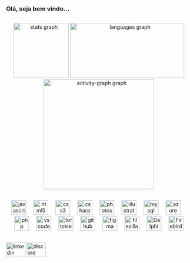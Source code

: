 ### Olá, seja bem vindo...
##

<div align="center">
  <img src="https://github-readme-stats.vercel.app/api?username=RosaAnderson&hide_title=true&hide_rank=false&show_icons=true&include_all_commits=true&count_private=true&disable_animations=false&theme=gotham&locale=en&hide_border=true&order=1" height="150" alt="stats graph"/>
  <img src="https://github-readme-stats.vercel.app/api/top-langs?username=RosaAnderson&locale=en&hide_title=false&layout=compact&card_width=320&langs_count=5&theme=gotham&hide_border=true&order=2" height="150" width="310" alt="languages graph"/>
  <img src="https://github-readme-activity-graph.vercel.app/graph?username=RosaAnderson&radius=16&theme=gotham&area=false&order=5&hide_border=true&hide_title=true" height="300" alt="activity-graph graph"/>
</div>

##

<div align="center">
  <img src="https://cdn.jsdelivr.net/gh/devicons/devicon/icons/javascript/javascript-original.svg" height="40" alt="javascript logo"/>
  <img width="12"/>
  <img src="https://cdn.jsdelivr.net/gh/devicons/devicon/icons/html5/html5-original.svg" height="40" alt="html5 logo"/>
  <img width="12"/>
  <img src="https://cdn.jsdelivr.net/gh/devicons/devicon/icons/css3/css3-original.svg" height="40" alt="css3 logo"/>
  <img width="12"/>
  <img src="https://cdn.jsdelivr.net/gh/devicons/devicon/icons/csharp/csharp-original.svg" height="40" alt="csharp logo"/>
  <img width="12"/>
  <img src="https://cdn.jsdelivr.net/gh/devicons/devicon/icons/photoshop/photoshop-plain.svg" height="40" alt="photoshop logo"/>
  <img width="12"/>
  <img src="https://cdn.jsdelivr.net/gh/devicons/devicon/icons/illustrator/illustrator-plain.svg" height="40" alt="illustrator logo"/>
  <img width="12"/>
  <img src="https://cdn.jsdelivr.net/gh/devicons/devicon/icons/mysql/mysql-original.svg" height="40" alt="mysql logo"/>
  <img width="12"/>
  <img src="https://cdn.jsdelivr.net/gh/devicons/devicon/icons/azure/azure-original.svg" height="40" alt="azure logo"/>
  <img width="12"/>
  <img src="https://cdn.jsdelivr.net/gh/devicons/devicon/icons/php/php-original.svg" height="40" alt="php logo"/>
  <img width="12"/>
  <img src="https://cdn.jsdelivr.net/gh/devicons/devicon/icons/vscode/vscode-original.svg" height="40" alt="vscode logo"/>
  <img width="12"/>
  <img src="https://cdn.jsdelivr.net/gh/devicons/devicon/icons/tortoisegit/tortoisegit-original.svg" height="40" alt="tortoisegit logo"/>
  <img width="12"/>
  <!-- --<img src="https://cdn.jsdelivr.net/gh/devicons/devicon/icons/python/python-original.svg" height="40" alt="python logo"/><!-- -->
  <!-- --<img width="12"/><!-- -->
  <img src="https://skillicons.dev/icons?i=github" height="40" alt="github logo"/>
  <img width="12"/>
  <img src="https://cdn.jsdelivr.net/gh/devicons/devicon/icons/figma/figma-original.svg" height="40" alt="figma logo"/>
  <img width="12"/>
  <img src="https://cdn.jsdelivr.net/gh/devicons/devicon/icons/filezilla/filezilla-plain.svg" height="40" alt="filezilla logo"/>
  <img width="12"/>
  <img src="https://github.com/RosaAnderson/RosaAnderson/assets/116763922/075096b5-3420-4c85-82b6-0b594afdc071" height="40" alt="Delphi logo"/>
  <img width="12"/>
  <img src="https://github.com/RosaAnderson/RosaAnderson/assets/116763922/395172e1-b308-4a8b-92fd-da314821a1b0" height="40" alt="Firebird logo"/>
</div>

##

<div align="left">
    <a href="https://www.linkedin.com/in/andersonrosa79" target="_blank"><img src="https://raw.githubusercontent.com/maurodesouza/profile-readme-generator/master/src/assets/icons/social/linkedin/default.svg" width="52" height="40" alt="linkedin logo"/></a>
    <!-- --<a href="https://www.linkedin.com/in/andersonrosa79" target="_blank"><img src="https://raw.githubusercontent.com/maurodesouza/profile-readme-generator/master/src/assets/icons/social/twitter/default.svg" width="52" height="40" alt="twitter logo"/></a><!-- -->
    <a href="https://discord.gg/andersonrosa_79" target="_blank"><img src="https://raw.githubusercontent.com/maurodesouza/profile-readme-generator/master/src/assets/icons/social/discord/default.svg" width="52" height="40" alt="discord logo"/></a>
    <!-- --<a href="https://www.linkedin.com/in/andersonrosa79" target="_blank"><img src="https://raw.githubusercontent.com/maurodesouza/profile-readme-generator/master/src/assets/icons/social/youtube/default.svg" width="52" height="40" alt="youtube logo"/></a><!-- -->
</div>

###
<!-- --
<img src="https://raw.githubusercontent.com/RosaAnderson/RosaAnderson/output/snake.svg" alt="Snake animation" />
<!-- -->
###
